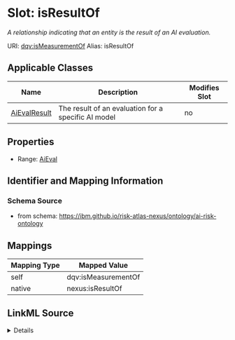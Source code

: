 

# Slot: isResultOf


_A relationship indicating that an entity is the result of an AI evaluation._





URI: [dqv:isMeasurementOf](https://www.w3.org/TR/vocab-dqv/isMeasurementOf)
Alias: isResultOf

<!-- no inheritance hierarchy -->





## Applicable Classes

| Name | Description | Modifies Slot |
| --- | --- | --- |
| [AiEvalResult](AiEvalResult.md) | The result of an evaluation for a specific AI model |  no  |







## Properties

* Range: [AiEval](AiEval.md)





## Identifier and Mapping Information







### Schema Source


* from schema: https://ibm.github.io/risk-atlas-nexus/ontology/ai-risk-ontology




## Mappings

| Mapping Type | Mapped Value |
| ---  | ---  |
| self | dqv:isMeasurementOf |
| native | nexus:isResultOf |




## LinkML Source

<details>
```yaml
name: isResultOf
description: A relationship indicating that an entity is the result of an AI evaluation.
from_schema: https://ibm.github.io/risk-atlas-nexus/ontology/ai-risk-ontology
rank: 1000
slot_uri: dqv:isMeasurementOf
alias: isResultOf
domain_of:
- AiEvalResult
range: AiEval
inlined: false

```
</details>
